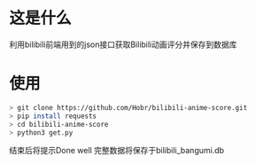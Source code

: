 # 这是什么

利用bilibili前端用到的json接口获取Bilibili动画评分并保存到数据库

# 使用

```bash
> git clone https://github.com/Hobr/bilibili-anime-score.git
> pip install requests
> cd bilibili-anime-score
> python3 get.py
```

结束后将提示Done well 完整数据将保存于bilibili_bangumi.db
